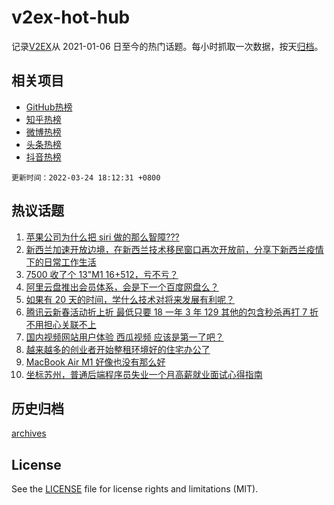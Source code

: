 # v2ex-hot-hub

 记录[V2EX](https://www.v2ex.com/)从 2021-01-06 日至今的热门话题。每小时抓取一次数据，按天[归档](archives)。
 
 ## 相关项目

- [GitHub热榜](https://github.com/lonnyzhang423/github-hot-hub)
- [知乎热榜](https://github.com/lonnyzhang423/zhihu-hot-hub)
- [微博热榜](https://github.com/lonnyzhang423/weibo-hot-hub)
- [头条热榜](https://github.com/lonnyzhang423/toutiao-hot-hub)
- [抖音热榜](https://github.com/lonnyzhang423/douyin-hot-hub)


 `更新时间：2022-03-24 18:12:31 +0800`

## 热议话题

1. [苹果公司为什么把 siri 做的那么智障???](https://www.v2ex.com/t/842471)
1. [新西兰加速开放边境，在新西兰技术移民窗口再次开放前，分享下新西兰疫情下的日常工作生活](https://www.v2ex.com/t/842543)
1. [7500 收了个 13"M1 16+512，亏不亏？](https://www.v2ex.com/t/842509)
1. [阿里云盘推出会员体系，会是下一个百度网盘么？](https://www.v2ex.com/t/842520)
1. [如果有 20 天的时间，学什么技术对将来发展有利呢？](https://www.v2ex.com/t/842460)
1. [腾讯云新春活动折上折 最低只要 18 一年 3 年 129 其他的包含秒杀再打 7 折 不用担心关联不上](https://www.v2ex.com/t/842601)
1. [国内视频网站用户体验 西瓜视频 应该是第一了吧？](https://www.v2ex.com/t/842528)
1. [越来越多的创业者开始整租环境好的住宅办公了](https://www.v2ex.com/t/842596)
1. [MacBook Air M1 好像也没有那么好](https://www.v2ex.com/t/842614)
1. [坐标苏州，普通后端程序员失业一个月高薪就业面试心得指南](https://www.v2ex.com/t/842652)

## 历史归档

[archives](archives)

## License

See the [LICENSE](LICENSE) file for license rights and limitations (MIT).
